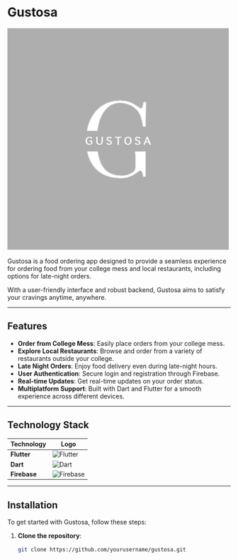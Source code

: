 # Gustosa

![Gustosa Logo](download.png) <!-- Adjust path accordingly -->

Gustosa is a food ordering app designed to provide a seamless experience for ordering food from your college mess and local restaurants, including options for late-night orders. 

With a user-friendly interface and robust backend, Gustosa aims to satisfy your cravings anytime, anywhere.

---

## Features

- **Order from College Mess**: Easily place orders from your college mess.
- **Explore Local Restaurants**: Browse and order from a variety of restaurants outside your college.
- **Late Night Orders**: Enjoy food delivery even during late-night hours.
- **User Authentication**: Secure login and registration through Firebase.
- **Real-time Updates**: Get real-time updates on your order status.
- **Multiplatform Support**: Built with Dart and Flutter for a smooth experience across different devices.

---

## Technology Stack

| Technology | Logo |
|------------|------|
| **Flutter** | <img src="https://res.cloudinary.com/startup-grind/image/upload/c_fill,dpr_2.0,f_auto,g_center,h_1080,q_100,w_1080/v1/gcs/platform-data-dsc/events/Flutter%20Logo_SeIdDqv.png" alt="Flutter" width="50"/> |
| **Dart** | <img src="https://www.kindpng.com/picc/m/176-1766682_dart-programming-language-hd-png-download.png" alt="Dart" width="50"/> |
| **Firebase** | <img src="https://firebase.google.com/images/brand-guidelines/logo-logomark.png" alt="Firebase" width="50"/> |

---

## Installation

To get started with Gustosa, follow these steps:

1. **Clone the repository**:
   ```bash
   git clone https://github.com/yourusername/gustosa.git
